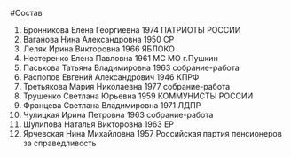 #Состав
1. Бронникова Елена Георгиевна 1974 ПАТРИОТЫ РОССИИ
2. Ваганова Нина Александровна 1950 СР
3. Леляк Ирина Викторовна 1966 ЯБЛОКО
4. Нестеренко Елена Павловна 1961 МС МО г.Пушкин
5. Паськова Татьяна Владимировна 1963 собрание-работа
6. Распопов Евгений Александрович 1946 КПРФ
7. Третьякова Мария Николаевна 1977 собрание-работа
8. Трушенко Светлана Юрьевна 1959 КОММУНИСТЫ РОССИИ
9. Францева Светлана Владимировна 1971 ЛДПР
10. Чулицкая Ирина Петровна 1963 собрание-работа
11. Шулипова Наталья Викторовна 1963 ЕР
12. Ярчевская Нина Михайловна 1957 Российская партия пенсионеров за справедливость
